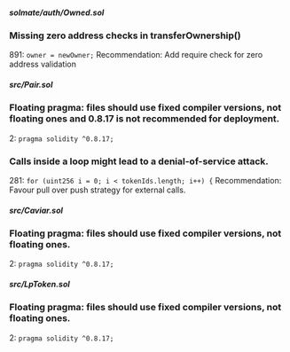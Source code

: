 ##### solmate/auth/Owned.sol
### Missing zero address checks in transferOwnership()
891:        `owner = newOwner;`
Recommendation:  Add require check for zero address validation

##### src/Pair.sol
### Floating pragma: files should use fixed compiler versions, not floating ones and 0.8.17 is not recommended for deployment.
2:             `pragma solidity ^0.8.17;`

### Calls inside a loop might lead to a denial-of-service attack.
281:         `for (uint256 i = 0; i < tokenIds.length; i++) {`
Recommendation:  Favour pull over push strategy for external calls.

##### src/Caviar.sol
### Floating pragma: files should use fixed compiler versions, not floating ones.
2:             `pragma solidity ^0.8.17;`

##### src/LpToken.sol
### Floating pragma: files should use fixed compiler versions, not floating ones.
2:             `pragma solidity ^0.8.17;`